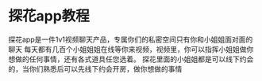 # 探花app教程
探花app是一件1v1视频聊天产品，专属你们的私密空间只有你和小姐姐面对面的聊天
每天都有几百个小姐姐姐在线等你来视频，视频里，你可以指挥小姐姐做你想做的任何事情，还有各式道具任您选着。
探花里面的小姐姐都是可以线下约会的，当你们熟悉后可以先线下约会开房，做你想做的事情
